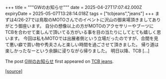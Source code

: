 +++
title = """GWのお知らせ"""
date = 2025-04-27T17:07:42.000Z
expiryDate = 2025-05-07T13:28:14.018Z
tags = ["tcbjeans","jeans"]
+++
まずは4/26-27では鳥取のMOTOさんでのイベントに沢山の御来場頂きましてありがとう御座います。 自分の想像以上の方がMOTOのアクセサリーやブーツにTCBを合わせて楽しんで頂いてる方がいる事を目の当たりにしてとても嬉しく思います。 今回は私もMOTOでは出展者側という立場だったのですが、合間を見て悪い癖で買い物や秀夫さんと楽しい時間を過ごさせて頂きました。 帰り道は楽しかったなーという余韻に浸りながら帰りました。 明日以降、TCB \[…\]

The post [GWのお知らせ](http://tcbjeans.com/2025/04/28/52176) first appeared on [TCB jeans](http://tcbjeans.com).

[[source]](http://tcbjeans.com/2025/04/28/52176)
